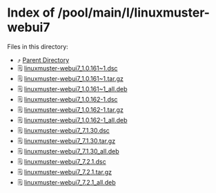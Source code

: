
# Index of /pool/main/l/linuxmuster-webui7
Files in this directory:
- ⤴ [Parent Directory](../)
- 🗒 [linuxmuster-webui7_1.0.161~1.dsc](linuxmuster-webui7_1.0.161~1.dsc)
- 🗒 [linuxmuster-webui7_1.0.161~1.tar.gz](linuxmuster-webui7_1.0.161~1.tar.gz)
- 🗒 [linuxmuster-webui7_1.0.161~1_all.deb](linuxmuster-webui7_1.0.161~1_all.deb)
- 🗒 [linuxmuster-webui7_1.0.162-1.dsc](linuxmuster-webui7_1.0.162-1.dsc)
- 🗒 [linuxmuster-webui7_1.0.162-1.tar.gz](linuxmuster-webui7_1.0.162-1.tar.gz)
- 🗒 [linuxmuster-webui7_1.0.162-1_all.deb](linuxmuster-webui7_1.0.162-1_all.deb)
- 🗒 [linuxmuster-webui7_7.1.30.dsc](linuxmuster-webui7_7.1.30.dsc)
- 🗒 [linuxmuster-webui7_7.1.30.tar.gz](linuxmuster-webui7_7.1.30.tar.gz)
- 🗒 [linuxmuster-webui7_7.1.30_all.deb](linuxmuster-webui7_7.1.30_all.deb)
- 🗒 [linuxmuster-webui7_7.2.1.dsc](linuxmuster-webui7_7.2.1.dsc)
- 🗒 [linuxmuster-webui7_7.2.1.tar.gz](linuxmuster-webui7_7.2.1.tar.gz)
- 🗒 [linuxmuster-webui7_7.2.1_all.deb](linuxmuster-webui7_7.2.1_all.deb)
